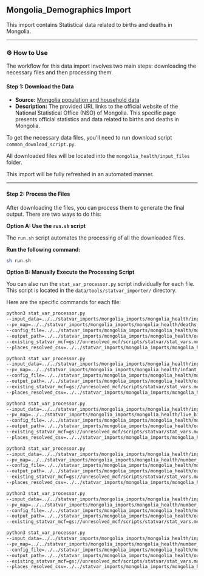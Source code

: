 ## Mongolia_Demographics Import

This import contains Statistical data related to births and deaths in Mongolia.

-----

### ⚙️ How to Use

The workflow for this data import involves two main steps: downloading the necessary files and then processing them.

#### Step 1: Download the Data

- **Source:** [Mongolia population and household data](https://www.1212.mn/en/statcate)
- **Description:** The provided URL links to the official website of the National Statistical Office (NSO) of Mongolia. This specific page presents official statistics and data related to births and deaths in Mongolia.

To get the necessary data files, you'll need to run download script `common_download_script.py`.

All downloaded files will be located into the `mongolia_health/input_files` folder.

This import will be fully refreshed in an automated manner.

-----

#### Step 2: Process the Files

After downloading the files, you can process them to generate the final output. There are two ways to do this:

**Option A: Use the `run.sh` script**

The `run.sh` script automates the processing of all the downloaded files.

**Run the following command:**

```bash
sh run.sh
```

**Option B: Manually Execute the Processing Script**

You can also run the `stat_var_processor.py` script individually for each file. This script is located in the `data/tools/statvar_importer/` directory.

Here are the specific commands for each file:

```bash
python3 stat_var_processor.py
--input_data=../../statvar_imports/mongolia_imports/mongolia_health/input_files/deaths_by_month_and_region.csv
--pv_map=../../statvar_imports/mongolia_imports/mongolia_health/deaths_by_month_and_region_pvmap.csv
--config_file=../../statvar_imports/mongolia_imports/mongolia_health/mongolia_metadata.csv
--output_path=../../statvar_imports/mongolia_imports/mongolia_health/output_files/deaths_by_month_and_region_output
--existing_statvar_mcf=gs://unresolved_mcf/scripts/statvar/stat_vars.mcf
--places_resolved_csv=../../statvar_imports/mongolia_imports/mongolia_health/mongolia_place_resolver.csv 
```

```bash
python3 stat_var_processor.py
--input_data=../../statvar_imports/mongolia_imports/mongolia_health/input_files/infant_mortality_per_1000_live_births_by_month_region.csv
--pv_map=../../statvar_imports/mongolia_imports/mongolia_health/infant_mortality_per_1000_live_births_by_month_region_pvmap.csv
--config_file=../../statvar_imports/mongolia_imports/mongolia_health/mongolia_metadata.csv
--output_path=../../statvar_imports/mongolia_imports/mongolia_health/output_files/infant_mortality_per_1000_live_births_by_month_region_output
--existing_statvar_mcf=gs://unresolved_mcf/scripts/statvar/stat_vars.mcf
--places_resolved_csv=../../statvar_imports/mongolia_imports/mongolia_health/mongolia_place_resolver.csv 
```

```bash
python3 stat_var_processor.py
--input_data=../../statvar_imports/mongolia_imports/mongolia_health/input_files/live_births_by_month_region.csv
--pv_map=../../statvar_imports/mongolia_imports/mongolia_health/live_births_by_month_region_pvmap.csv
--config_file=../../statvar_imports/mongolia_imports/mongolia_health/mongolia_metadata.csv
--output_path=../../statvar_imports/mongolia_imports/mongolia_health/output_files/live_births_by_month_region_output
--existing_statvar_mcf=gs://unresolved_mcf/scripts/statvar/stat_vars.mcf
--places_resolved_csv=../../statvar_imports/mongolia_imports/mongolia_health/mongolia_place_resolver.csv 
```

```bash
python3 stat_var_processor.py
--input_data=../../statvar_imports/mongolia_imports/mongolia_health/input_files/number_of_abortions_by_region.csv
--pv_map=../../statvar_imports/mongolia_imports/mongolia_health/number_of_abortions_by_region_pvmap.csv
--config_file=../../statvar_imports/mongolia_imports/mongolia_health/mongolia_metadata.csv
--output_path=../../statvar_imports/mongolia_imports/mongolia_health/output_files/number_of_abortions_by_region_output
--existing_statvar_mcf=gs://unresolved_mcf/scripts/statvar/stat_vars.mcf
--places_resolved_csv=../../statvar_imports/mongolia_imports/mongolia_health/mongolia_place_resolver.csv 
```

```bash
python3 stat_var_processor.py
--input_data=../../statvar_imports/mongolia_imports/mongolia_health/input_files/number_of_hospital_beds_by_type.csv
--pv_map=../../statvar_imports/mongolia_imports/mongolia_health/number_of_hospital_beds_by_type_pvmap.csv
--config_file=../../statvar_imports/mongolia_imports/mongolia_health/mongolia_metadata.csv
--output_path=../../statvar_imports/mongolia_imports/mongolia_health/output_files/number_of_hospital_beds_by_type_output
--existing_statvar_mcf=gs://unresolved_mcf/scripts/statvar/stat_vars.mcf 
```

```bash
python3 stat_var_processor.py
--input_data=../../statvar_imports/mongolia_imports/mongolia_health/input_files/number_of_mothers_delivered_child_by_month_region.csv
--pv_map=../../statvar_imports/mongolia_imports/mongolia_health/number_of_mothers_delivered_child_by_month_region_pvmap.csv
--config_file=../../statvar_imports/mongolia_imports/mongolia_health/mongolia_metadata.csv
--output_path=../../statvar_imports/mongolia_imports/mongolia_health/output_files/number_of_mothers_delivered_child_by_month_region_output
--existing_statvar_mcf=gs://unresolved_mcf/scripts/statvar/stat_vars.mcf
--places_resolved_csv=../../statvar_imports/mongolia_imports/mongolia_health/mongolia_place_resolver.csv
```

